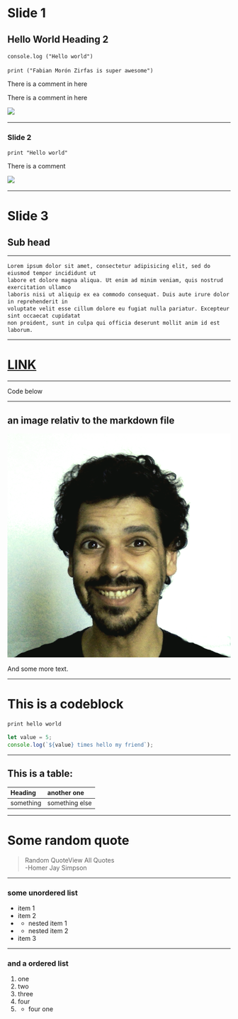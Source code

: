 # Slide 1
## Hello World Heading 2

    console.log ("Hello world")

    print ("Fabian Morón Zirfas is super awesome")



There is a comment in here  
<!-- comment 1 slide 1 -->
<!-- Lorem ipsum dolor sit amet, consectetur adipisicing elit, sed do eiusmod tempor incididunt ut labore et dolore magna aliqua. Ut enim ad minim veniam, quis nostrud exercitation ullamco laboris nisi ut aliquip ex ea commodo consequat. Duis aute irure dolor in reprehenderit in voluptate velit esse cillum dolore eu fugiat nulla pariatur. Excepteur sint occaecat cupidatat non proident, sunt in culpa qui officia deserunt mollit anim id est laborum. -->

There is a comment in here  
<!-- comment 3 slide 1 -->

![](http://cdn2-www.dogtime.com/assets/uploads/gallery/30-impossibly-cute-puppies/impossibly-cute-puppy-8.jpg)  

---

### Slide 2


    print "Hello world"

There is a comment

<!-- comment 1 
Lorem ipsum dolor sit amet, consectetur adipisicing elit, sed do eiusmod tempor incididunt ut labore et dolore magna aliqua. Ut enim ad minim veniam, quis nostrud exercitation ullamco laboris nisi ut aliquip ex ea commodo consequat. Duis aute irure dolor in reprehenderit in voluptate velit esse cillum dolore eu fugiat nulla pariatur. Excepteur sint occaecat cupidatat non proident, sunt in culpa qui officia deserunt mollit anim id est laborum.
slide 2 -->

![](http://i.giphy.com/xTiTnhMOQ4zE0ukz2U.gif)  

---


# Slide 3
## Sub head 

---

    Lorem ipsum dolor sit amet, consectetur adipisicing elit, sed do eiusmod tempor incididunt ut
    labore et dolore magna aliqua. Ut enim ad minim veniam, quis nostrud exercitation ullamco
    laboris nisi ut aliquip ex ea commodo consequat. Duis aute irure dolor in reprehenderit in
    voluptate velit esse cillum dolore eu fugiat nulla pariatur. Excepteur sint occaecat cupidatat
    non proident, sunt in culpa qui officia deserunt mollit anim id est laborum.


---

# [LINK](http://example.com)   

---

Code below  

<div onload="writeit();">
<script type="text/javascript">
function writeit(){
document.open();
document.write("<h1>writen by JS</h1>");
document.close();
}
</script>
</div>

---

## an image relativ to the markdown file

![some text](me-fro.png)  

And some more text.  

---

# This is a codeblock

    print hello world

```js
let value = 5;
console.log(`${value} times hello my friend`);
```

---

## This is a table:  

| Heading   | another one    |
| :--       | :--            |
| something | something else |

---

# Some random quote

> Random QuoteView All Quotes  
> -Homer Jay Simpson


---

### some unordered list

- item 1
- item 2
- - nested item 1
- - nested item 2
- item 3


---

### and a ordered list

1. one
2. two
3. three
4. four
5. - four one
